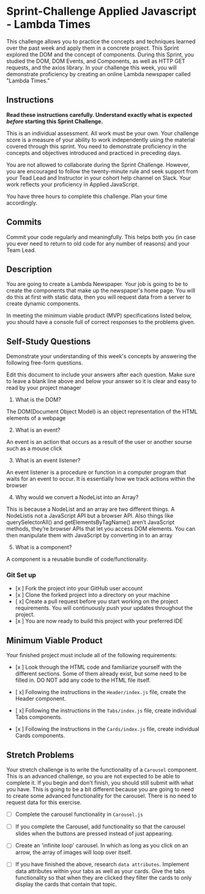 # Sprint-Challenge Applied Javascript - Lambda Times

This challenge allows you to practice the concepts and techniques learned over the past week and apply them in a concrete project. This Sprint explored the DOM and the concept of components. During this Sprint, you studied the DOM, DOM Events, and Components, as well as HTTP GET requests, and the axios library. In your challenge this week, you will demonstrate proficiency by creating an online Lambda newspaper called "Lambda Times."

## Instructions

**Read these instructions carefully. Understand exactly what is expected _before_ starting this Sprint Challenge.**

This is an individual assessment. All work must be your own. Your challenge score is a measure of your ability to work independently using the material covered through this sprint. You need to demonstrate proficiency in the concepts and objectives introduced and practiced in preceding days.

You are not allowed to collaborate during the Sprint Challenge. However, you are encouraged to follow the twenty-minute rule and seek support from your Tead Lead and Instructor in your cohort help channel on Slack. Your work reflects your proficiency in Applied JavaScript.

You have three hours to complete this challenge. Plan your time accordingly.

## Commits

Commit your code regularly and meaningfully. This helps both you (in case you ever need to return to old code for any number of reasons) and your Team Lead.

## Description

You are going to create a Lambda Newspaper. Your job is going to be to create the components that make up the newspaper's home page. You will do this at first with static data, then you will request data from a server to create dynamic components.

In meeting the minimum viable product (MVP) specifications listed below, you should have a console full of correct responses to the problems given.

## Self-Study Questions

Demonstrate your understanding of this week's concepts by answering the following free-form questions.

Edit this document to include your answers after each question. Make sure to leave a blank line above and below your answer so it is clear and easy to read by your project manager

1. What is the DOM?

The DOM(Document Object Model) is an object representation of the HTML elements of a webpage

2. What is an event?

An event is an action that occurs as a result of the user or another sourse such as a mouse click

3. What is an event listener?

An event listener is a procedure or function in a computer program that waits for an event to occur. It is essentially how we track actions within the browser

4. Why would we convert a NodeList into an Array?

This is because a NodeList and an array are two different things. A NodeListis not a JavaScript API but  a browser API. Also things like querySelectorAll() and getElementsByTagName() aren’t JavaScript methods, they’re browser APIs that let you access DOM elements. You can then manipulate them with JavaScript by converting in to an array

5. What is a component?

A component is a reusable bundle of code/functionality.

### Git Set up

* [x ] Fork the project into your GitHub user account
* [x ] Clone the forked project into a directory on your machine
* [ x] Create a pull request before you start working on the project requirements.  You will continuously push your updates throughout the project.
* [x ] You are now ready to build this project with your preferred IDE

## Minimum Viable Product

Your finished project must include all of the following requirements:

* [x ] Look through the HTML code and familiarize yourself with the different sections. Some of them already exist, but some need to be filled in. DO NOT add any code to the HTML file itself.

* [ x] Following the instructions in the `Header/index.js` file, create the Header component. 

* [ x] Following the instructions in the `Tabs/index.js` file, create individual Tabs components.

* [x ] Following the instructions in the `Cards/index.js` file, create individual Cards components.

## Stretch Problems

Your stretch challenge is to write the functionality of a `Carousel` component. This is an advanced challenge, so you are not expected to be able to complete it. If you begin and don't finish, you should still submit with what you have. This is going to be a bit different because you are going to need to create some advanced functionality for the carousel. There is no need to request data for this exercise.

* [ ] Complete the carousel functionality in `Carousel.js`

* [ ] If you complete the Carousel, add functionality so that the carousel slides when the buttons are pressed instead of just appearing.

* [ ] Create an 'infinite loop' carousel. In which as long as you click on an arrow, the array of images will loop over itself.

* [ ] If you have finished the above, research `data attributes`. Implement data attributes within your tabs as well as your cards. Give the tabs functionality so that when they are clicked they filter the cards to only display the cards that contain that topic.
